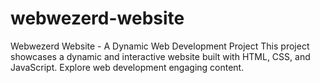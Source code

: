 # webwezerd-website
Webwezerd Website - A Dynamic Web Development Project This project showcases a dynamic and interactive website built with HTML, CSS, and JavaScript. Explore web development  engaging content.
